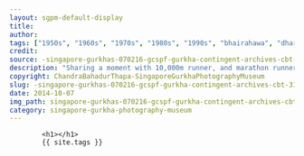 ```yaml
---
layout: sgpm-default-display
title: 
author: 
tags: ["1950s", "1960s", "1970s", "1980s", "1990s", "bhairahawa", "dharan", "gurkhas", "kathmandu", "nepal", "pokhara", "singapore", "singapore gurkha archive", "singapore gurkha old photographs", "singapore gurkha photography museum", "singapore gurkhas"]
credit: 
source: -singapore-gurkhas-070216-gcspf-gurkha-contingent-archives-cbt-31
description: "Sharing a moment with 10,000m runner, and marathon runner. Mahindra Rai during Dasheera party. Date: Unknown."
copyright: ChandraBahadurThapa-SingaporeGurkhaPhotographyMuseum
slug: -singapore-gurkhas-070216-gcspf-gurkha-contingent-archives-cbt-31
date: 2014-10-07
img_path: singapore-gurkhas-070216-gcspf-gurkha-contingent-archives-cbt-31.jpg
category: singapore-gurkha-photography-museum
---
```

	 		

	 		<h1></h1>
	 		{{ site.tags }}
	 		
